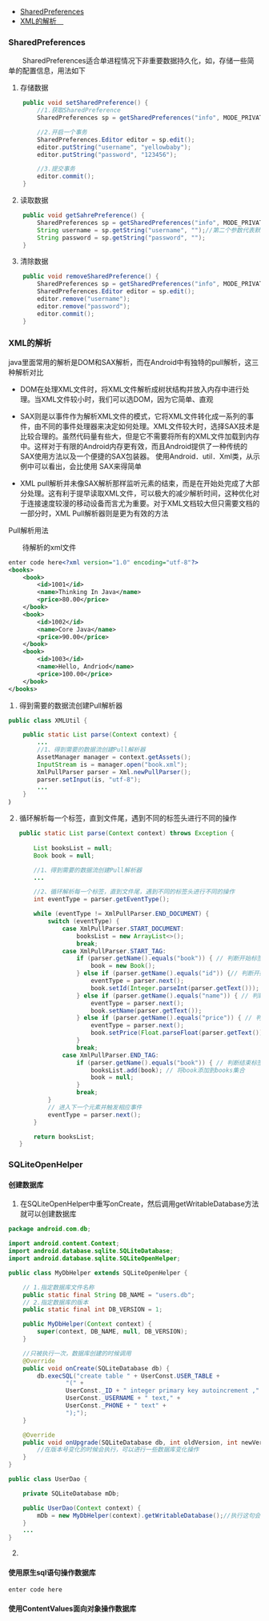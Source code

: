 * [SharedPreferences](#sharedpreferences)
* [XML的解析　](#xml的解析)

### SharedPreferences
　　SharedPreferences适合单进程情况下非重要数据持久化，如，存储一些简单的配置信息，用法如下
　　
 1. 存储数据

``` java
    public void setSharedPreference() {
        //1.获取SharedPreference
        SharedPreferences sp = getSharedPreferences("info", MODE_PRIVATE);

        //2.开启一个事务
        SharedPreferences.Editor editor = sp.edit();
        editor.putString("username", "yellowbaby");
        editor.putString("password", "123456");

        //3.提交事务
        editor.commit();
    }
```


 2. 读取数据
　

``` java
    public void getSahrePreference() {
        SharedPreferences sp = getSharedPreferences("info", MODE_PRIVATE);
        String username = sp.getString("username", "");//第二个参数代表默认值
        String password = sp.getString("password", "");
    }
```

 3. 清除数据

``` java
    public void removeSharedPreference() {
        SharedPreferences sp = getSharedPreferences("info", MODE_PRIVATE);
        SharedPreferences.Editor editor = sp.edit();
        editor.remove("username");
        editor.remove("password");
        editor.commit();
    }
```


### XML的解析　

  java里面常用的解析是DOM和SAX解析，而在Android中有独特的pull解析，这三种解析对比
  

 - DOM在处理XML文件时，将XML文件解析成树状结构并放入内存中进行处理。当XML文件较小时，我们可以选DOM，因为它简单、直观
 
 - SAX则是以事件作为解析XML文件的模式，它将XML文件转化成一系列的事件，由不同的事件处理器来决定如何处理。XML文件较大时，选择SAX技术是比较合理的。虽然代码量有些大，但是它不需要将所有的XML文件加载到内存中。这样对于有限的Android内存更有效，而且Android提供了一种传统的SAX使用方法以及一个便捷的SAX包装器。 使用Android．util．Xml类，从示例中可以看出，会比使用 SAX来得简单
 
 - XML pull解析并未像SAX解析那样监听元素的结束，而是在开始处完成了大部分处理。这有利于提早读取XML文件，可以极大的减少解析时间，这种优化对于连接速度较漫的移动设备而言尤为重要。对于XML文档较大但只需要文档的一部分时，XML Pull解析器则是更为有效的方法

Pull解析用法

　　待解析的xml文件

``` xml
enter code here<?xml version="1.0" encoding="utf-8"?>
<books>
    <book>
        <id>1001</id>
        <name>Thinking In Java</name>
        <price>80.00</price>
    </book>
    <book>
        <id>1002</id>
        <name>Core Java</name>
        <price>90.00</price>
    </book>
    <book>
        <id>1003</id>
        <name>Hello, Andriod</name>
        <price>100.00</price>
    </book>
</books>
```

 １. 得到需要的数据流创建Pull解析器

``` java
public class XMLUtil {

    public static List parse(Context context) {
        ...
        //1、得到需要的数据流创建Pull解析器
        AssetManager manager = context.getAssets();
        InputStream is = manager.open("book.xml");
        XmlPullParser parser = Xml.newPullParser();
        parser.setInput(is, "utf-8");
        ...
    }
｝
```

 ２. 循环解析每一个标签，直到文件尾，遇到不同的标签头进行不同的操作
 
 ``` java
    public static List parse(Context context) throws Exception {
    
        List booksList = null;
        Book book = null;

        //1、得到需要的数据流创建Pull解析器
        ...

        //2、循环解析每一个标签，直到文件尾，遇到不同的标签头进行不同的操作
        int eventType = parser.getEventType();

        while (eventType != XmlPullParser.END_DOCUMENT) {
            switch (eventType) {
                case XmlPullParser.START_DOCUMENT:
                    booksList = new ArrayList<>();
                    break;
                case XmlPullParser.START_TAG:
                    if (parser.getName().equals("book")) { // 判断开始标签元素是否是book
                        book = new Book();
                    } else if (parser.getName().equals("id")) {// 判断开始标签元素是否是id
                        eventType = parser.next();
                        book.setId(Integer.parseInt(parser.getText()));
                    } else if (parser.getName().equals("name")) { // 判断开始标签元素是否是name
                        eventType = parser.next();
                        book.setName(parser.getText());
                    } else if (parser.getName().equals("price")) { // 判断开始标签元素是否是price
                        eventType = parser.next();
                        book.setPrice(Float.parseFloat(parser.getText()));
                    }
                    break;
                case XmlPullParser.END_TAG:
                    if (parser.getName().equals("book")) { // 判断结束标签元素是否是book
                        booksList.add(book); // 将book添加到books集合
                        book = null;
                    }
                    break;
            }
            // 进入下一个元素并触发相应事件
            eventType = parser.next();
        }

        return booksList;
    }
```

### SQLiteOpenHelper
#### 创建数据库

 1. 在SQLiteOpenHelper中重写onCreate，然后调用getWritableDatabase方法就可以创建数据库
 
``` java
package android.com.db;

import android.content.Context;
import android.database.sqlite.SQLiteDatabase;
import android.database.sqlite.SQLiteOpenHelper;

public class MyDbHelper extends SQLiteOpenHelper {

    // 1.指定数据库文件名称
    public static final String DB_NAME = "users.db";
    // 2.指定数据库的版本
    public static final int DB_VERSION = 1;

    public MyDbHelper(Context context) {
        super(context, DB_NAME, null, DB_VERSION);
    }

    //只被执行一次，数据库创建的时候调用
    @Override
    public void onCreate(SQLiteDatabase db) {
        db.execSQL("create table " + UserConst.USER_TABLE +
                "(" +
                UserConst._ID + " integer primary key autoincrement ," +
                UserConst._USERNAME + " text," +
                UserConst._PHONE + " text" +
                ");");
    }

    @Override
    public void onUpgrade(SQLiteDatabase db, int oldVersion, int newVersion) {
        //在版本号变化的时候会执行，可以进行一些数据库变化操作
    }
}

```

``` java
public class UserDao {

    private SQLiteDatabase mDb;

    public UserDao(Context context) {
        mDb = new MyDbHelper(context).getWritableDatabase();//执行这句会调用helper中的onCreate方法来创建数据库
    }
	...
}	
```


 2. 

#### 使用原生sql语句操作数据库

``` stylus
enter code here
```


#### 使用ContentValues面向对象操作数据库